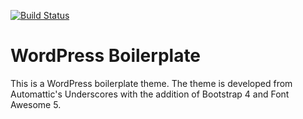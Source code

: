 [![Build Status](https://travis-ci.org/Paul-Willridge/wp_boilerplate?branch=master)](https://travis-ci.org/Paul-Willridge/wp_boilerplate)

# WordPress Boilerplate

This is a WordPress boilerplate theme.  The theme is developed from Automattic's Underscores with the addition of Bootstrap 4 and Font Awesome 5.


